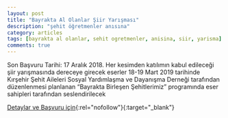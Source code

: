 ```yaml
---
layout: post
title: "Bayrakta Al Olanlar Şiir Yarışması"
description: "şehit öğretmenler anısına"
category: articles
tags: [bayrakta al olanlar, sehit ogretmenler, anisina, siir, yarisma]
comments: true
---
```


Son Başvuru Tarihi: 17 Aralık 2018. 
Her kesimden katılımın kabul edileceği şiir yarışmasında dereceye girecek eserler 18-19 Mart 2019 tarihinde  Kırşehir Şehit Aileleri Sosyal Yardımlaşma ve Dayanışma Derneği tarafından düzenlenmesi planlanan “Bayrakta Birleşen Şehitlerimiz” programında eser sahipleri tarafından seslendirilecek

[Detaylar ve Başvuru için](http://www.kirsehiraktuel.com/bayrakta-al-olanlar-siir-yarismasi-duzenlenecek.html?utm_source=edebiyatyarismalari.com&utm_medium=affiliate){:rel="nofollow"}{:target="_blank"}